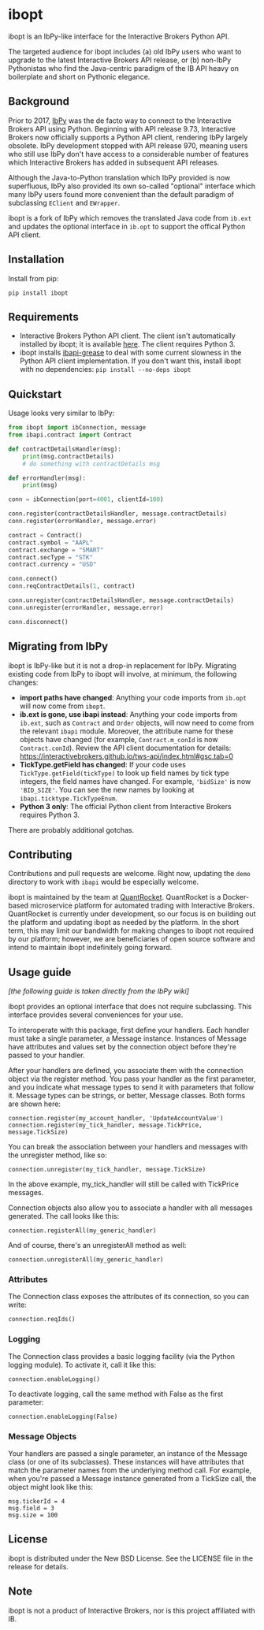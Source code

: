 # ibopt 
ibopt is an IbPy-like interface for the Interactive Brokers Python API.

The targeted audience for ibopt includes (a) old IbPy users who want to upgrade to the latest Interactive Brokers API release, or (b) non-IbPy Pythonistas who find the Java-centric paradigm of the IB API heavy on boilerplate and short on Pythonic elegance.

## Background

Prior to 2017, [IbPy](https://github.com/blampe/IbPy) was the de facto way to connect to the Interactive Brokers API using Python. Beginning with API release 9.73, Interactive Brokers now officially supports a Python API client, rendering IbPy largely obsolete. IbPy development stopped with API release 970, meaning users who still use IbPy don't have access to a considerable number of features which Interactive Brokers has added in subsequent API releases.

Although the Java-to-Python translation which IbPy provided is now superfluous, IbPy also provided its own so-called "optional" interface which many IbPy users found more convenient than the default paradigm of subclassing `EClient` and `EWrapper`. 

ibopt is a fork of IbPy which removes the translated Java code from `ib.ext` and updates the optional interface in `ib.opt` to support the offical Python API client. 

## Installation

Install from pip:

```
pip install ibopt
```

## Requirements

* Interactive Brokers Python API client. The client isn't automatically installed by ibopt; it is available [here](https://interactivebrokers.github.io/). The client requires Python 3.
* ibopt installs [ibapi-grease](https://github.com/quantrocket-llc/ibapi-grease) to deal with some current slowness in the Python API client implementation. If you don't want this, install ibopt with no dependencies: `pip install --no-deps ibopt`

## Quickstart

Usage looks very similar to IbPy:
    
```python
from ibopt import ibConnection, message
from ibapi.contract import Contract

def contractDetailsHandler(msg):
    print(msg.contractDetails)
    # do something with contractDetails msg

def errorHandler(msg):
    print(msg)

conn = ibConnection(port=4001, clientId=100)

conn.register(contractDetailsHandler, message.contractDetails)
conn.register(errorHandler, message.error)

contract = Contract()
contract.symbol = "AAPL"
contract.exchange = "SMART"
contract.secType = "STK"
contract.currency = "USD"

conn.connect()
conn.reqContractDetails(1, contract)

conn.unregister(contractDetailsHandler, message.contractDetails)
conn.unregister(errorHandler, message.error)

conn.disconnect()
```

## Migrating from IbPy

ibopt is IbPy-like but it is not a drop-in replacement for IbPy. Migrating existing code from IbPy to ibopt will involve, at minimum, the following changes:

* **import paths have changed**: Anything your code imports from `ib.opt` will now come from `ibopt`.
* **ib.ext is gone, use ibapi instead**: Anything your code imports from `ib.ext`, such as `Contract` and `Order` objects, will now need to come from the relevant `ibapi` module. Moreover, the attribute name for these objects have changed (for example, `Contract.m_conId` is now `Contract.conId`). Review the API client documentation for details: https://interactivebrokers.github.io/tws-api/index.html#gsc.tab=0
* **TickType.getField has changed**: If your code uses `TickType.getField(tickType)` to look up field names by tick type integers, the field names have changed. For example, `'bidSize'` is now `'BID_SIZE'`. You can see the new names by looking at `ibapi.ticktype.TickTypeEnum`.
* **Python 3 only**: The official Python client from Interactive Brokers requires Python 3. 


There are probably additional gotchas.  

## Contributing

Contributions and pull requests are welcome. Right now, updating the `demo` directory to work with `ibapi` would be especially welcome.

ibopt is maintained by the team at [QuantRocket](https://www.quantrocket.com). QuantRocket is a Docker-based microservice platform for automated trading with Interactive Brokers. QuantRocket is currently under development, so our focus is on building out the platform and updating ibopt as needed by the platform. In the short term, this may limit our bandwidth for making changes to ibopt not required by our platform; however, we are beneficiaries of open source software and intend to maintain ibopt indefinitely going forward.
 
## Usage guide
*[the following guide is taken directly from the IbPy wiki]*

ibopt provides an optional interface that does not require subclassing. This interface provides several conveniences for your use.

To interoperate with this package, first define your handlers. Each handler must take a single parameter, a Message instance. Instances of Message have attributes and values set by the connection object before they're passed to your handler.

After your handlers are defined, you associate them with the connection object via the register method. You pass your handler as the first parameter, and you indicate what message types to send it with parameters that follow it. Message types can be strings, or better, Message classes. Both forms are shown here:

    connection.register(my_account_handler, 'UpdateAccountValue')
    connection.register(my_tick_handler, message.TickPrice, message.TickSize)

You can break the association between your handlers and messages with the unregister method, like so:

    connection.unregister(my_tick_handler, message.TickSize)

In the above example, my_tick_handler will still be called with TickPrice messages.

Connection objects also allow you to associate a handler with all messages generated. The call looks like this:

    connection.registerAll(my_generic_handler)

And of course, there's an unregisterAll method as well:

    connection.unregisterAll(my_generic_handler)

### Attributes
The Connection class exposes the attributes of its connection, so you can write:

    connection.reqIds()

### Logging
The Connection class provides a basic logging facility (via the Python logging module). To activate it, call it like this:

    connection.enableLogging()

To deactivate logging, call the same method with False as the first parameter:

    connection.enableLogging(False)

### Message Objects
Your handlers are passed a single parameter, an instance of the Message class (or one of its subclasses). These instances will have attributes that match the parameter names from the underlying method call. For example, when you're passed a Message instance generated from a TickSize call, the object might look like this:

    msg.tickerId = 4
    msg.field = 3
    msg.size = 100
    
## License

ibopt is distributed under the New BSD License. See the LICENSE file in the
release for details.

## Note

ibopt is not a product of Interactive Brokers, nor is this project affiliated
with IB.
